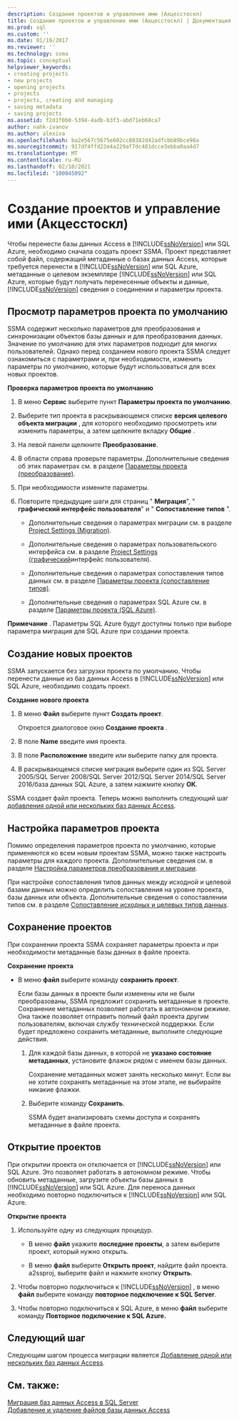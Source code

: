 ```yaml
---
description: Создание проектов и управление ими (Акцесстоскл)
title: Создание проектов и управление ими (Акцесстоскл) | Документация Майкрософт
ms.prod: sql
ms.custom: ''
ms.date: 01/19/2017
ms.reviewer: ''
ms.technology: ssma
ms.topic: conceptual
helpviewer_keywords:
- creating projects
- new projects
- opening projects
- projects
- projects, creating and managing
- saving metadata
- saving projects
ms.assetid: f2d1f0b0-5394-4adb-b3f3-abd71eb68ca7
author: nahk-ivanov
ms.author: alexiva
ms.openlocfilehash: ba2e567c5675e602cc80382d42adfcbb89bce90a
ms.sourcegitcommit: 917df4ffd22e4a229af7dc481dcce3ebba0aa4d7
ms.translationtype: MT
ms.contentlocale: ru-RU
ms.lasthandoff: 02/10/2021
ms.locfileid: "100045092"
---
```

# <a name="creating-and-managing-projects-accesstosql"></a>Создание проектов и управление ими (Акцесстоскл)
Чтобы перенести базы данных Access в [!INCLUDE[ssNoVersion](../../includes/ssnoversion-md.md)] или SQL Azure, необходимо сначала создать проект SSMA. Проект представляет собой файл, содержащий метаданные о базах данных Access, которые требуется перенести в [!INCLUDE[ssNoVersion](../../includes/ssnoversion-md.md)] или SQL Azure, метаданные о целевом экземпляре [!INCLUDE[ssNoVersion](../../includes/ssnoversion-md.md)] или SQL Azure, которые будут получать перенесенные объекты и данные, [!INCLUDE[ssNoVersion](../../includes/ssnoversion-md.md)] сведения о соединении и параметры проекта.  
  
## <a name="reviewing-default-project-settings"></a>Просмотр параметров проекта по умолчанию  
SSMA содержит несколько параметров для преобразования и синхронизации объектов базы данных и для преобразования данных. Значение по умолчанию для этих параметров подходит для многих пользователей. Однако перед созданием нового проекта SSMA следует ознакомиться с параметрами и, при необходимости, изменить параметры по умолчанию, которые будут использоваться для всех новых проектов.  
  
**Проверка параметров проекта по умолчанию**  
  
1.  В меню **Сервис** выберите пункт **Параметры проекта по умолчанию**.  
  
2.  Выберите тип проекта в раскрывающемся списке **версия целевого объекта миграции** , для которого необходимо просмотреть или изменить параметры, а затем щелкните вкладку **Общие** .  
  
3.  На левой панели щелкните **Преобразование**.  
  
4.  В области справа проверьте параметры. Дополнительные сведения об этих параметрах см. в разделе [Параметры проекта (преобразование)](./project-settings-conversion-accesstosql.md).  
  
5.  При необходимости измените параметры.  
  
6.  Повторите предыдущие шаги для страниц " **Миграция**", " **графический интерфейс пользователя**" и " **Сопоставление типов** ".  
  
    -   Дополнительные сведения о параметрах миграции см. в разделе [Project Settings (Migration)](./project-settings-migration-accesstosql.md).  
  
    -   Дополнительные сведения о параметрах пользовательского интерфейса см. в разделе [Project Settings (графический](../sybase/project-settings-gui-sybasetosql.md)интерфейс пользователя).  
  
    -   Дополнительные сведения о параметрах сопоставления типов данных см. в разделе [Параметры проекта (сопоставление типов)](./project-settings-type-mapping-accesstosql.md).  
  
    -   Дополнительные сведения о параметрах SQL Azure см. в разделе [Параметры проекта (SQL Azure)](./project-settings-azure-sql-db-accesstosql.md).  
  
**Примечание** . Параметры SQL Azure будут доступны только при выборе параметра миграция для SQL Azure при создании проекта.  
  
## <a name="creating-new-projects"></a>Создание новых проектов  
SSMA запускается без загрузки проекта по умолчанию. Чтобы перенести данные из баз данных Access в [!INCLUDE[ssNoVersion](../../includes/ssnoversion-md.md)] или SQL Azure, необходимо создать проект.  
  
**Создание нового проекта**  
  
1.  В меню **Файл** выберите пункт **Создать проект**.  
  
    Откроется диалоговое окно **Создание проекта** .  
  
2.  В поле **Name** введите имя проекта.  
  
3.  В поле **Расположение** введите или выберите папку для проекта.  
  
4.  В раскрывающемся списке миграция выберите один из SQL Server 2005/SQL Server 2008/SQL Server 2012/SQL Server 2014/SQL Server 2016/база данных SQL Azure, а затем нажмите кнопку **ОК**.  
  
SSMA создает файл проекта. Теперь можно выполнить следующий шаг [добавления одной или нескольких баз данных Access](adding-and-removing-access-database-files-accesstosql.md).  
  
## <a name="customizing-project-settings"></a>Настройка параметров проекта  
Помимо определения параметров проекта по умолчанию, которые применяются ко всем новым проектам SSMA, можно также настроить параметры для каждого проекта. Дополнительные сведения см. в разделе [Настройка параметров преобразования и миграции](setting-conversion-and-migration-options-accesstosql.md).  
  
При настройке сопоставления типов данных между исходной и целевой базами данных можно определить сопоставления на уровне проекта, базы данных или объекта. Дополнительные сведения о сопоставлении типов см. в разделе [Сопоставление исходных и целевых типов данных](mapping-source-and-target-data-types-accesstosql.md).  
  
## <a name="saving-projects"></a>Сохранение проектов  
При сохранении проекта SSMA сохраняет параметры проекта и при необходимости метаданные базы данных в файле проекта.  
  
**Сохранение проекта**  
  
-   В меню **файл** выберите команду **сохранить проект**.  
  
    Если базы данных в проекте были изменены или не были преобразованы, SSMA предложит сохранить метаданные в проекте. Сохранение метаданных позволяет работать в автономном режиме. Она также позволяет отправить полный файл проекта другим пользователям, включая службу технической поддержки. Если будет предложено сохранить метаданные, выполните следующие действия.  
  
    1.  Для каждой базы данных, в которой не **указано состояние метаданных**, установите флажок рядом с именем базы данных.  
  
        Сохранение метаданных может занять несколько минут. Если вы не хотите сохранять метаданные на этом этапе, не выбирайте никакие флажки.  
  
    2.  Выберите команду **Сохранить**.  
  
        SSMA будет анализировать схемы доступа и сохранять метаданные в файле проекта.  
  
## <a name="opening-projects"></a>Открытие проектов  
При открытии проекта он отключается от [!INCLUDE[ssNoVersion](../../includes/ssnoversion-md.md)] или SQL Azure. Это позволяет работать в автономном режиме. Чтобы обновить метаданные, загрузите объекты базы данных в [!INCLUDE[ssNoVersion](../../includes/ssnoversion-md.md)] или SQL Azure. Для переноса данных необходимо повторно подключиться к [!INCLUDE[ssNoVersion](../../includes/ssnoversion-md.md)] или SQL Azure.  
  
**Открытие проекта**  
  
1.  Используйте одну из следующих процедур.  
  
    -   В меню **файл** укажите **последние проекты**, а затем выберите проект, который нужно открыть.  
  
    -   В меню **файл** выберите **Открыть проект**, найдите файл проекта. a2ssproj, выберите файл и нажмите кнопку **Открыть**.  
  
2.  Чтобы повторно подключиться к [!INCLUDE[ssNoVersion](../../includes/ssnoversion-md.md)] , в меню **файл** выберите команду **повторное подключение к SQL Server**.  
  
3.  Чтобы повторно подключиться к SQL Azure, в меню **файл** выберите команду **Повторное подключение к SQL Azure.**  
  
## <a name="next-step"></a>Следующий шаг  
Следующим шагом процесса миграции является [Добавление одной или нескольких баз данных Access](adding-and-removing-access-database-files-accesstosql.md).  
  
## <a name="see-also"></a>См. также:  
[Миграция баз данных Access в SQL Server](migrating-access-databases-to-sql-server-azure-sql-db-accesstosql.md)  
[Добавление и удаление файлов базы данных Access](adding-and-removing-access-database-files-accesstosql.md)  
